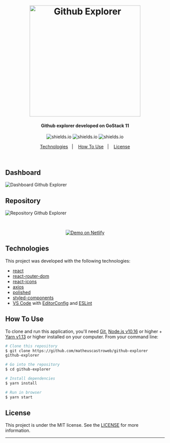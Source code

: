 <h1 align="center">
<img alt="Github Explorer" title="Github Explorer" src="https://res.cloudinary.com/matheuscastroweb/image/upload/v1589059060/github-explorer/logo_azbhaa.svg" width="350px" />
</h1>

<h4 align="center">
Github explorer developed on GoStack 11
</h4>

<p align="center">

  <img alt="shields.io" src="https://img.shields.io/github/repo-size/matheuscastroweb/github-explorer" />
  <img alt="shields.io" src="https://img.shields.io/github/issues/matheuscastroweb/github-explorer" />
   <img alt="shields.io" src="https://img.shields.io/github/license/matheuscastroweb/github-explorer" />

</p>

<p align="center">
  <a href="#technologies">Technologies</a>&nbsp;&nbsp;&nbsp;|&nbsp;&nbsp;&nbsp;
  <a href="#how-to-use">How To Use</a>&nbsp;&nbsp;&nbsp;|&nbsp;&nbsp;&nbsp;
  <a href="#license">License</a>
</p>
<br>
<p align="center">

<h2 align="left">
Dashboard
</h2>
 <img alt="Dashboard Github Explorer" title="Dashboard Github Explorer" src="https://res.cloudinary.com/matheuscastroweb/image/upload/v1589060517/github-explorer/dashboard_lkjzef.png" /><br>

 <h2 align="left">
Repository
</h2>
  <img alt="Repository Github Explorer" title="Repository Github Explorer" src="https://res.cloudinary.com/matheuscastroweb/image/upload/v1589060517/github-explorer/details_g1axkf.png" />
</p>
<br>
<p align="center">
  <a href="https://matheuscastroweb-github-explorer.netlify.app" target="_blank">
    <img alt="Demo on Netlify" src="https://res.cloudinary.com/matheuscastroweb/image/upload/v1589064071/github-explorer/demo-netlify_xllsnl.png">
  </a>
</p>

## Technologies

This project was developed with the following technologies:

- [react](https://reactjs.org/)
- [react-router-dom](https://reacttraining.com/react-router/web/guides/quick-start)
- [react-icons](https://react-icons.github.io/react-icons/)
- [axios](https://github.com/axios/axios)
- [polished](https://polished.js.org/)
- [styled-components](https://www.styled-components.com/)
- [VS Code][vc] with [EditorConfig][vceditconfig] and [ESLint][vceslint]

## How To Use

To clone and run this application, you'll need [Git](https://git-scm.com), [Node.js v10.16][nodejs] or higher + [Yarn v1.13][yarn] or higher installed on your computer. From your command line:

```bash
# Clone this repository
$ git clone https://github.com/matheuscastroweb/github-explorer
github-explorer

# Go into the repository
$ cd github-explorer

# Install dependencies
$ yarn install

# Run in browser
$ yarn start

```

## License

This project is under the MIT license. See the [LICENSE](https://github.com/matheuscastroweb/github-e/blob/master/LICENSE) for more information.

---

[nodejs]: https://nodejs.org/
[yarn]: https://yarnpkg.com/
[vc]: https://code.visualstudio.com/
[vceditconfig]: https://marketplace.visualstudio.com/items?itemName=EditorConfig.EditorConfig
[vceslint]: https://marketplace.visualstudio.com/items?itemName=dbaeumer.vscode-eslint
